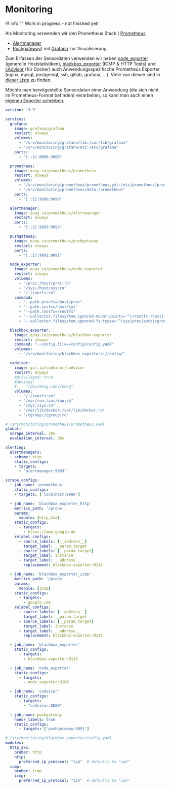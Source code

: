 # Monitoring

!!! info ""
    Work in progress - not finished yet!

Als Monitoring verwenden wir den Prometheus Stack (
  [Prometheus](https://github.com/prometheus/prometheus)
  + [Alertmanager](https://github.com/prometheus/alertmanager) 
  + [Pushgateway](https://github.com/prometheus/pushgateway)) mit 
  [Grafana](https://grafana.com/) zur Visualisierung.

Zum Erfassen der Sensordaten verwenden wir neben 
[node_exporter](https://github.com/prometheus/node_exporter) (generelle Hoststatistiken), 
[blackbox_exporter](https://github.com/prometheus/blackbox_exporter) (ICMP & HTTP Tests) und
[cAdvisor](https://github.com/google/cadvisor) (für Docker) auch Anwendungsspezifische Prometheus 
Exporter (nginx, mysql, postgresql, ssh, gitlab, grafana, ...). Viele von diesen sind in 
[dieser Liste](https://prometheus.io/docs/instrumenting/exporters/#third-party-exporters) zu finden.

Möchte man bereitgestellte Sensordaten einer Anwendung (die sich nicht im Prometheus-Format befinden)
verarbeiten, so kann man auch einen [eigenen Exporter schreiben](https://prometheus.io/docs/instrumenting/writing_exporters/).

```yaml
version: '3.9'

services:
  grafana:
    image: grafana/grafana
    restart: always
    volumes:
      - "/srv/monitoring/grafana/lib:/var/lib/grafana"
      - "/srv/monitoring/grafana/etc:/etc/grafana"
    ports:
      - "[::1]:8000:3000"

  prometheus:
    image: quay.io/prometheus/prometheus
    restart: always
    volumes:
      - "/srv/monitoring/prometheus/prometheus.yml:/etc/prometheus/prometheus.yml"
      - "/srv/monitoring/prometheus/data:/prometheus"
    ports:
      - "[::1]:9090:9090"

  alertmanager:
    image: quay.io/prometheus/alertmanager
    restart: always
    ports:
      - "[::1]:9093:9093"

  pushgateway:
    image: quay.io/prometheus/pushgateway
    restart: always
    ports:
      - "[::1]:9091:9091"

  node_exporter:
    image: quay.io/prometheus/node-exporter
    restart: always
    volumes:
      - "/proc:/host/proc:ro"
      - "/sys:/host/sys:ro"
      - "/:/rootfs:ro"
    command:
      - "--path.procfs=/host/proc"
      - "--path.sysfs=/host/sys"
      - "--path.rootfs=/rootfs"
      - "--collector.filesystem.ignored-mount-points='^(/rootfs|/host|)/(sys|proc|dev|host|etc)($$|/)'"
      - "--collector.filesystem.ignored-fs-types='^(sys|proc|auto|cgroup|devpts|ns|au|fuse\.lxc|mqueue)(fs|)$$'"

  blackbox_exporter:
    image: quay.io/prometheus/blackbox-exporter
    restart: always
    command: "--config.file=/config/config.yaml"
    volumes:
      - "/srv/monitoring/blackbox_exporter/:/config/"

  cadvisor:
    image: gcr.io/cadvisor/cadvisor
    restart: always
    #privileged: true
    #devices:
    #  - "/dev/kmsg:/dev/kmsg"
    volumes:
      - "/:/rootfs:ro"
      - "/var/run:/var/run:ro"
      - "/sys:/sys:ro"
      - "/var/lib/docker:/var/lib/docker:ro"
      - "/cgroup:/cgroup:ro"
```

```yaml
# /srv/monitoring/prometheus/prometheus.yaml
global:
  scrape_interval: 30s
  evaluation_interval: 30s

alerting:
  alertmanagers:
  - scheme: http
    static_configs:
    - targets: 
      - 'alertmanager:9093'

scrape_configs:
  - job_name: 'prometheus'
    static_configs:
    - targets: ['localhost:9090']

  - job_name: 'blackbox_exporter_http'
    metrics_path: '/probe'
    params: 
      module: [http_2xx]
    static_configs:
      - targets:
        - https://www.google.de
    relabel_configs:
      - source_labels: [__address__]
        target_label: __param_target
      - source_labels: [__param_target]
        target_label: instance
      - target_label: __address__
        replacement: blackbox-exporter:9115

  - job_name: 'blackbox_exporter_icmp'
    metrics_path: '/probe'
    params: 
      module: [icmp]
    static_configs:
      - targets:
        - google.com
    relabel_configs:
      - source_labels: [__address__]
        target_label: __param_target
      - source_labels: [__param_target]
        target_label: instance
      - target_label: __address__
        replacement: blackbox-exporter:9115

  - job_name: 'blackbox_exporter'
    static_configs:
      - targets:
        - blackbox-exporter:9115

  - job_name: 'node_exporter'
    static_configs:
      - targets:
        - node_exporter:9100

  - job_name: 'cadvisor'
    static_configs:
      - targets:
        - "cadvisor:8080"

  - job_name: pushgateway
    honor_labels: true
    static_configs:
      - targets: ['pushgateway:9091']
```

```yaml
# /srv/monitoring/blackbox_exporter/config.yaml
modules:
  http_2xx:
    prober: http
    http:
      preferred_ip_protocol: "ip4"  # defaults to "ip6"
  icmp:
    prober: icmp
    icmp:
      preferred_ip_protocol: "ip4"  # defaults to "ip6"
```
